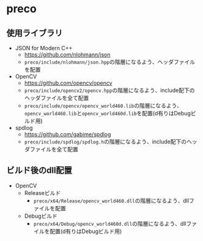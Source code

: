 # preco

## 使用ライブラリ
- JSON for Modern C++
  - https://github.com/nlohmann/json
  - `preco/include/nlohmann/json.hpp`の階層になるよう、ヘッダファイルを配置
- OpenCV
  - https://github.com/opencv/opencv
  - `preco/include/opencv2/opencv.hpp`の階層になるよう、include配下のヘッダファイルを全て配置
  - `preco/include/opencv/opencv_world460.lib`の階層になるよう、`opencv_world460.lib`と`opencv_world460d.lib`を配置(d有りはDebugビルド用)
- spdlog
  - https://github.com/gabime/spdlog
  - `preco/include/spdlog/spdlog.h`の階層になるよう、include配下のヘッダファイルを全て配置

## ビルド後のdll配置
- OpenCV
  - Releaseビルド
    - `preco/x64/Release/opencv_world460.dll`の階層になるよう、dllファイルを配置
  - Debugビルド
    - `preco/x64/Debug/opencv_world460d.dll`の階層になるよう、dllファイルを配置(d有りはDebugビルド用)
